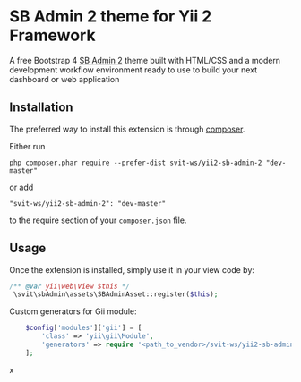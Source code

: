 SB Admin 2 theme for Yii 2 Framework
====================================
A free Bootstrap 4 [SB Admin 2](https://github.com/BlackrockDigital/startbootstrap-sb-admin-2) theme built with HTML/CSS and a modern development workflow environment ready to use to build your next dashboard or web application

Installation
------------

The preferred way to install this extension is through [composer](http://getcomposer.org/download/).

Either run

```
php composer.phar require --prefer-dist svit-ws/yii2-sb-admin-2 "dev-master"
```

or add

```
"svit-ws/yii2-sb-admin-2": "dev-master"
```

to the require section of your `composer.json` file.


Usage
-----

Once the extension is installed, simply use it in your view code by:

```php
/** @var yii\web\View $this */
 \svit\sbAdmin\assets\SBAdminAsset::register($this); 
```

Custom generators for Gii module:

```php
    $config['modules']['gii'] = [
        'class' => 'yii\gii\Module',
        'generators' => require '<path_to_vendor>/svit-ws/yii2-sb-admin-2/generators/config.php',
    ];
```

x